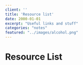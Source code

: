 ```yaml
---
client: ''
title: 'Resource list'
date: 2000-01-01
excerpt: "Useful links and stuff"
categories: "notes"
featured: "../images/alcohol.png"
---
```

# Resource List
